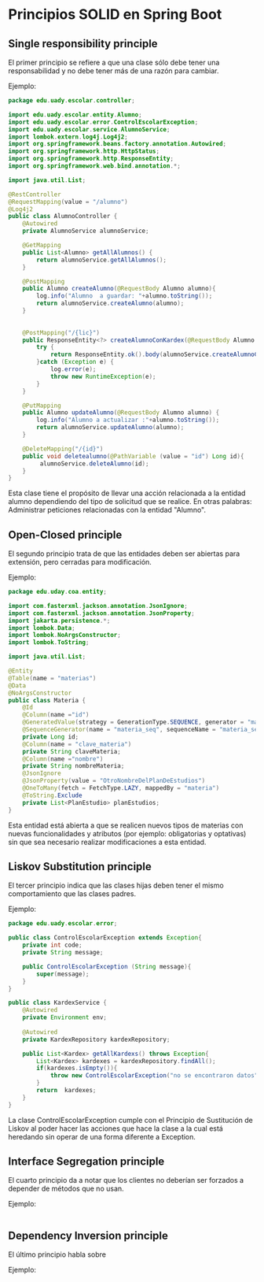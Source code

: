 # Principios SOLID en Spring Boot
## Single responsibility principle
El primer principio se refiere a que una clase sólo debe tener una responsabilidad y no debe tener más de una razón para cambiar.  

Ejemplo:  
```java
package edu.uady.escolar.controller;

import edu.uady.escolar.entity.Alumno;
import edu.uady.escolar.error.ControlEscolarException;
import edu.uady.escolar.service.AlumnoService;
import lombok.extern.log4j.Log4j2;
import org.springframework.beans.factory.annotation.Autowired;
import org.springframework.http.HttpStatus;
import org.springframework.http.ResponseEntity;
import org.springframework.web.bind.annotation.*;

import java.util.List;

@RestController
@RequestMapping(value = "/alumno")
@Log4j2
public class AlumnoController {
    @Autowired
    private AlumnoService alumnoService;

    @GetMapping
    public List<Alumno> getAllAlumnos() {
        return alumnoService.getAllAlumnos();
    }

    @PostMapping
    public Alumno createAlumno(@RequestBody Alumno alumno){
        log.info("Alumno  a guardar: "+alumno.toString());
        return alumnoService.createAlumno(alumno);
    }
    
    
    @PostMapping("/{lic}")
    public ResponseEntity<?> createAlumnoConKardex(@RequestBody Alumno alumno, @PathVariable(value="lic") Long licenciaturaId) {
    	try {
            return ResponseEntity.ok().body(alumnoService.createAlumnoConKardex(alumno, licenciaturaId));
        }catch (Exception e) {
            log.error(e);
            throw new RuntimeException(e);
        }
    }

    @PutMapping
    public Alumno updateAlumno(@RequestBody Alumno alumno) {
        log.info("Alumno a actualizar :"+alumno.toString());
        return alumnoService.updateAlumno(alumno);
    }

    @DeleteMapping("/{id}")
    public void deletealumno(@PathVariable (value = "id") Long id){
         alumnoService.deleteAlumno(id);
    }
}
```
Esta clase tiene el propósito de llevar una acción relacionada a la entidad alumno dependiendo del tipo de solicitud que se realice. En otras palabras: Administrar peticiones relacionadas con la entidad "Alumno".  

## Open-Closed principle
El segundo principio trata de que las entidades deben ser abiertas para extensión, pero cerradas para modificación.

Ejemplo:
```java
package edu.uday.coa.entity;

import com.fasterxml.jackson.annotation.JsonIgnore;
import com.fasterxml.jackson.annotation.JsonProperty;
import jakarta.persistence.*;
import lombok.Data;
import lombok.NoArgsConstructor;
import lombok.ToString;

import java.util.List;

@Entity
@Table(name = "materias")
@Data
@NoArgsConstructor
public class Materia {
    @Id
    @Column(name ="id")
    @GeneratedValue(strategy = GenerationType.SEQUENCE, generator = "materia_seq")
    @SequenceGenerator(name = "materia_seq", sequenceName = "materia_seq", initialValue = 1, allocationSize = 1)
    private Long id;
    @Column(name = "clave_materia")
    private String claveMateria;
    @Column(name ="nombre")
    private String nombreMateria;
    @JsonIgnore
    @JsonProperty(value = "OtroNombreDelPlanDeEstudios")
    @OneToMany(fetch = FetchType.LAZY, mappedBy = "materia")
    @ToString.Exclude
    private List<PlanEstudio> planEstudios;
}
```
Esta entidad está abierta a que se realicen nuevos tipos de materias con nuevas funcionalidades y atributos (por ejemplo: obligatorias y optativas) sin que sea necesario realizar modificaciones a esta entidad.  
## Liskov Substitution principle
El tercer principio indica que las clases hijas deben tener el mismo comportamiento que las clases padres. 

Ejemplo:  
```java
package edu.uady.escolar.error;

public class ControlEscolarException extends Exception{
    private int code;
    private String message;

    public ControlEscolarException (String message){
        super(message);
    }
}
```
```java
public class KardexService {
	@Autowired
	private Environment env;
	
    @Autowired
    private KardexRepository kardexRepository;

    public List<Kardex> getAllKardexs() throws Exception{
        List<Kardex> kardexes = kardexRepository.findAll();
        if(kardexes.isEmpty()){
            throw new ControlEscolarException("no se encontraron datos");
        }
        return  kardexes;
    }
}
```
La clase ControlEscolarException cumple con el Principio de Sustitución de Liskov al poder hacer las acciones que hace la clase a la cual está heredando sin operar de una forma diferente a Exception.

## Interface Segregation principle
El cuarto principio da a notar que los clientes no deberían ser forzados a depender de métodos que no usan.

Ejemplo:  
```java

```
## Dependency Inversion principle
El último principio habla sobre  

Ejemplo:
